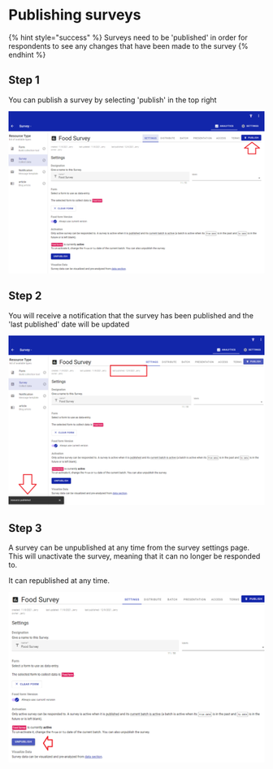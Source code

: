 # Publishing surveys

{% hint style="success" %}
Surveys need to be 'published' in order for respondents to see any changes that have been made to the survey
{% endhint %}

## Step 1

You can publish a survey by selecting 'publish' in the top right

![](<../../.gitbook/assets/image (306).png>)

## Step 2

You will receive a notification that the survey has been published and the 'last published' date will be updated

![](<../../.gitbook/assets/image (314).png>)

## Step 3

A survey can be unpublished at any time from the survey settings page.  This will unactivate the survey, meaning that it can no longer be responded to.

It can republished at any time.

![](<../../.gitbook/assets/image (310).png>)
